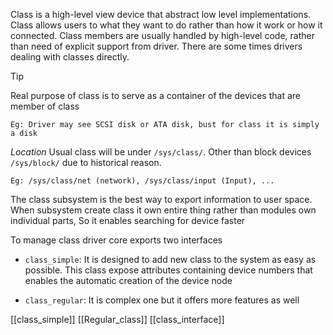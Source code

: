 Class is a high-level view device that abstract low level implementations. Class allows users to what they want to do rather than how it work or how it connected. Class members are usually handled by high-level code, rather than need of explicit support from driver. There are some times drivers dealing with classes directly.

>[!tip]
>Real purpose of class is to serve as a container of the devices that are member of class


	Eg: Driver may see SCSI disk or ATA disk, bust for class it is simply a disk

*Location*
 Usual class will be under `/sys/class/`. Other than block devices `/sys/block/` due to historical reason.

	Eg: /sys/class/net (network), /sys/class/input (Input), ...

The class subsystem is the best way to export information to user space. When subsystem create class it own entire thing rather than modules own individual parts, So it enables searching for device faster

To manage class driver core exports two interfaces

* `class_simple`: 
	It is designed to add new class to the system as easy as possible. This class expose attributes containing device numbers that enables the automatic creation of the device node

* `class_regular`:
	It is complex one but it offers more features as well


[[class_simple]]
[[Regular_class]]
[[class_interface]]